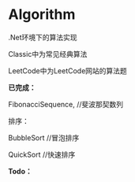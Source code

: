 # Algorithm

.Net环境下的算法实现

Classic中为常见经典算法

LeetCode中为LeetCode网站的算法题



<b>已完成：</b>

FibonacciSequence,   //斐波那契数列

排序：

BubbleSort  //冒泡排序

QuickSort	//快速排序



<b>Todo：</b>

